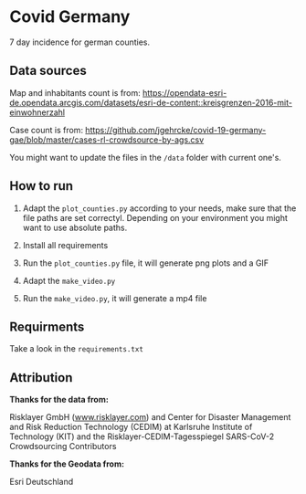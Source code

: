 # Covid Germany

7 day incidence for german counties.

## Data sources

Map and inhabitants count is from: https://opendata-esri-de.opendata.arcgis.com/datasets/esri-de-content::kreisgrenzen-2016-mit-einwohnerzahl

Case count is from: https://github.com/jgehrcke/covid-19-germany-gae/blob/master/cases-rl-crowdsource-by-ags.csv

You might want to update the files in the `/data` folder with current one's.

## How to run

1. Adapt the `plot_counties.py` according to your needs, make sure that the file paths are set correctyl. Depending on your environment you might want to use absolute paths.

2. Install all requirements

3. Run the `plot_counties.py` file, it will generate png plots and a GIF

4. Adapt the `make_video.py`

5. Run the `make_video.py`, it will generate a mp4 file

## Requirments

Take a look in the `requirements.txt`

## Attribution

**Thanks for the data from:**

Risklayer GmbH (www.risklayer.com) and Center for Disaster Management and Risk Reduction Technology (CEDIM) at Karlsruhe Institute of Technology (KIT) and the Risklayer-CEDIM-Tagesspiegel SARS-CoV-2 Crowdsourcing Contributors

**Thanks for the Geodata from:**

Esri Deutschland
